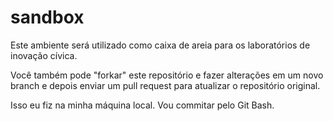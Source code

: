 # sandbox
Este ambiente será utilizado como caixa de areia para os laboratórios de inovação cívica.

Você também pode "forkar" este repositório e fazer alterações em um novo branch e depois enviar um pull request para atualizar o repositório original.

Isso eu fiz na minha máquina local. Vou commitar pelo Git Bash.